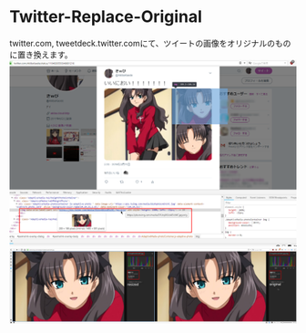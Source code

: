 # Twitter-Replace-Original
twitter.com, tweetdeck.twitter.comにて、ツイートの画像をオリジナルのものに置き換えます。
![img](https://raw.githubusercontent.com/S4WA/Twitter-Replace-Original/master/files/image1.png)
![img](https://raw.githubusercontent.com/S4WA/Twitter-Replace-Original/master/files/image.png)